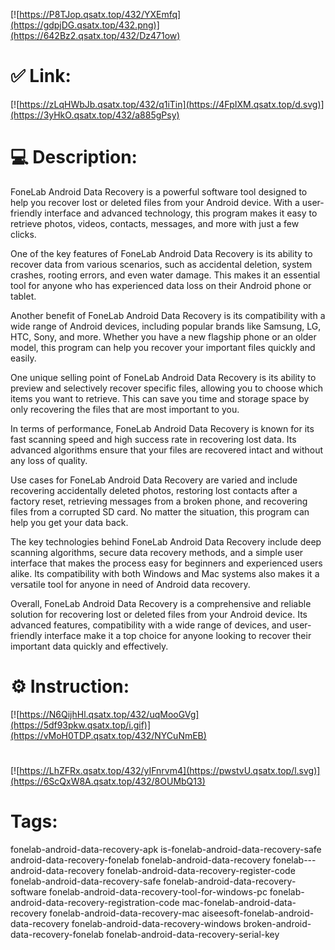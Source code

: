 [![https://P8TJop.qsatx.top/432/YXEmfq](https://gdpjDG.qsatx.top/432.png)](https://642Bz2.qsatx.top/432/Dz471ow)
# ✅ Link:
[![https://zLqHWbJb.qsatx.top/432/q1iTin](https://4FpIXM.qsatx.top/d.svg)](https://3yHkO.qsatx.top/432/a885gPsy)
# 💻 Description:
FoneLab Android Data Recovery is a powerful software tool designed to help you recover lost or deleted files from your Android device. With a user-friendly interface and advanced technology, this program makes it easy to retrieve photos, videos, contacts, messages, and more with just a few clicks.

One of the key features of FoneLab Android Data Recovery is its ability to recover data from various scenarios, such as accidental deletion, system crashes, rooting errors, and even water damage. This makes it an essential tool for anyone who has experienced data loss on their Android phone or tablet.

Another benefit of FoneLab Android Data Recovery is its compatibility with a wide range of Android devices, including popular brands like Samsung, LG, HTC, Sony, and more. Whether you have a new flagship phone or an older model, this program can help you recover your important files quickly and easily.

One unique selling point of FoneLab Android Data Recovery is its ability to preview and selectively recover specific files, allowing you to choose which items you want to retrieve. This can save you time and storage space by only recovering the files that are most important to you.

In terms of performance, FoneLab Android Data Recovery is known for its fast scanning speed and high success rate in recovering lost data. Its advanced algorithms ensure that your files are recovered intact and without any loss of quality.

Use cases for FoneLab Android Data Recovery are varied and include recovering accidentally deleted photos, restoring lost contacts after a factory reset, retrieving messages from a broken phone, and recovering files from a corrupted SD card. No matter the situation, this program can help you get your data back.

The key technologies behind FoneLab Android Data Recovery include deep scanning algorithms, secure data recovery methods, and a simple user interface that makes the process easy for beginners and experienced users alike. Its compatibility with both Windows and Mac systems also makes it a versatile tool for anyone in need of Android data recovery.

Overall, FoneLab Android Data Recovery is a comprehensive and reliable solution for recovering lost or deleted files from your Android device. Its advanced features, compatibility with a wide range of devices, and user-friendly interface make it a top choice for anyone looking to recover their important data quickly and effectively.

# ⚙️ Instruction:
[![https://N6QijhHl.qsatx.top/432/uqMooGVg](https://5df93pkw.qsatx.top/i.gif)](https://vMoH0TDP.qsatx.top/432/NYCuNmEB)
#
[![https://LhZFRx.qsatx.top/432/yIFnrvm4](https://pwstvU.qsatx.top/l.svg)](https://6ScQxW8A.qsatx.top/432/8OUMbQ13)
# Tags:
fonelab-android-data-recovery-apk is-fonelab-android-data-recovery-safe android-data-recovery-fonelab fonelab-android-data-recovery fonelab---android-data-recovery fonelab-android-data-recovery-register-code fonelab-android-data-recovery-safe fonelab-android-data-recovery-software fonelab-android-data-recovery-tool-for-windows-pc fonelab-android-data-recovery-registration-code mac-fonelab-android-data-recovery fonelab-android-data-recovery-mac aiseesoft-fonelab-android-data-recovery fonelab-android-data-recovery-windows broken-android-data-recovery-fonelab fonelab-android-data-recovery-serial-key





